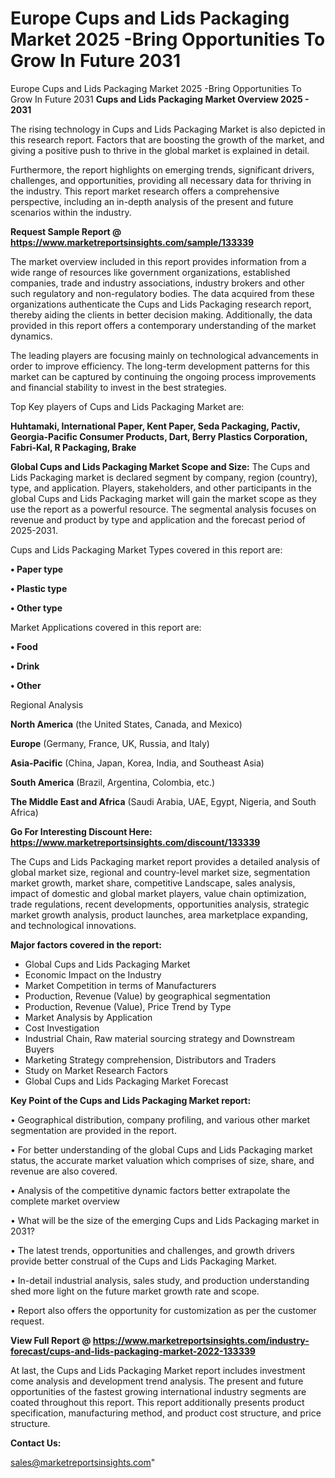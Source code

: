 # Europe Cups and Lids Packaging Market 2025 -Bring Opportunities To Grow In Future 2031
Europe Cups and Lids Packaging Market 2025 -Bring Opportunities To Grow In Future 2031
<Strong> Cups and Lids Packaging Market Overview 2025 - 2031</strong>

The rising technology in Cups and Lids Packaging Market is also depicted in this research report. Factors that are boosting the growth of the market, and giving a positive push to thrive in the global market is explained in detail.

Furthermore, the report highlights on emerging trends, significant drivers, challenges, and opportunities, providing all necessary data for thriving in the industry. This report market research offers a comprehensive perspective, including an in-depth analysis of the present and future scenarios within the industry.

<strong>Request Sample Report @ <a href=https://www.marketreportsinsights.com/sample/133339>https://www.marketreportsinsights.com/sample/133339</a></strong>

The market overview included in this report provides information from a wide range of resources like government organizations, established companies, trade and industry associations, industry brokers and other such regulatory and non-regulatory bodies. The data acquired from these organizations authenticate the Cups and Lids Packaging research report, thereby aiding the clients in better decision making. Additionally, the data provided in this report offers a contemporary understanding of the market dynamics.

The leading players are focusing mainly on technological advancements in order to improve efficiency. The long-term development patterns for this market can be captured by continuing the ongoing process improvements and financial stability to invest in the best strategies.

Top Key players of Cups and Lids Packaging Market are:

<strong>Huhtamaki, International Paper, Kent Paper, Seda Packaging, Pactiv, Georgia-Pacific Consumer Products, Dart, Berry Plastics Corporation, Fabri-Kal, R Packaging, Brake</strong>

<strong><b>Global Cups and Lids Packaging Market Scope and Size:</b></strong>
The Cups and Lids Packaging market is declared segment by company, region (country), type, and application. Players, stakeholders, and other participants in the global Cups and Lids Packaging market will gain the market scope as they use the report as a powerful resource. The segmental analysis focuses on revenue and product by type and application and the forecast period of 2025-2031.

Cups and Lids Packaging Market Types covered in this report are:

<strong>• Paper type

• Plastic type

• Other type</strong>

Market Applications covered in this report are:

<strong>• Food

• Drink

• Other</strong> 

Regional Analysis

<strong>North America</strong> (the United States, Canada, and Mexico)

<strong>Europe</strong> (Germany, France, UK, Russia, and Italy)

<strong>Asia-Pacific</strong> (China, Japan, Korea, India, and Southeast Asia)

<strong>South America</strong> (Brazil, Argentina, Colombia, etc.)

<strong>The Middle East and Africa</strong> (Saudi Arabia, UAE, Egypt, Nigeria, and South Africa)

<strong>Go For Interesting Discount Here: <a href=https://www.marketreportsinsights.com/discount/133339>https://www.marketreportsinsights.com/discount/133339</a></strong>

The Cups and Lids Packaging market report provides a detailed analysis of global market size, regional and country-level market size, segmentation market growth, market share, competitive Landscape, sales analysis, impact of domestic and global market players, value chain optimization, trade regulations, recent developments, opportunities analysis, strategic market growth analysis, product launches, area marketplace expanding, and technological innovations.

<strong><b>Major factors covered in the report:</b></strong>
<ul>
  <li>Global Cups and Lids Packaging Market </li>
  <li>Economic Impact on the Industry</li>
  <li>Market Competition in terms of Manufacturers</li>
  <li>Production, Revenue (Value) by geographical segmentation</li>
  <li>Production, Revenue (Value), Price Trend by Type</li>
  <li>Market Analysis by Application</li>
  <li>Cost Investigation</li>
  <li>Industrial Chain, Raw material sourcing strategy and Downstream Buyers</li>
  <li>Marketing Strategy comprehension, Distributors and Traders</li>
  <li>Study on Market Research Factors</li>
  <li>Global Cups and Lids Packaging Market Forecast</li>
</ul>

<strong><b>Key Point of the Cups and Lids Packaging Market report:</b></strong>

• Geographical distribution, company profiling, and various other market segmentation are provided in the report.

• For better understanding of the global Cups and Lids Packaging market status, the accurate market valuation which comprises of size, share, and revenue are also covered.

• Analysis of the competitive dynamic factors better extrapolate the complete market overview

• What will be the size of the emerging Cups and Lids Packaging market in 2031?

• The latest trends, opportunities and challenges, and growth drivers provide better construal of the Cups and Lids Packaging Market.

• In-detail industrial analysis, sales study, and production understanding shed more light on the future market growth rate and scope.

• Report also offers the opportunity for customization as per the customer request.

<strong><b>View Full Report @ <a href=https://www.marketreportsinsights.com/industry-forecast/cups-and-lids-packaging-market-2022-133339>https://www.marketreportsinsights.com/industry-forecast/cups-and-lids-packaging-market-2022-133339</a></b></strong>


At last, the Cups and Lids Packaging Market report includes investment come analysis and development trend analysis. The present and future opportunities of the fastest growing international industry segments are coated throughout this report. This report additionally presents product specification, manufacturing method, and product cost structure, and price structure.

<strong>Contact Us:</strong>

sales@marketreportsinsights.com"

